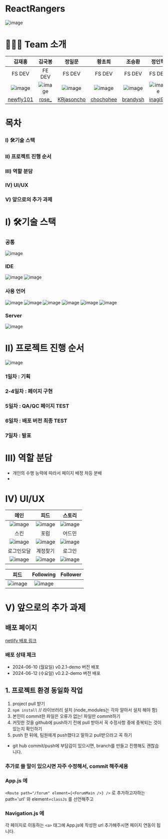 # ReactRangers
![image](https://github.com/newfly101/ReactRangers/assets/62008619/2d3adb36-5c95-4aa4-b17e-0edc08750b9c)


# 👨‍👨‍👧 Team 소개

|김재홍|김국봉|정일문|황초희|조승환|정인학|
|:-----:|:-----:|:-----:|:-----:|:-----:|:-----:|
|FS DEV|FE DEV|FS DEV|FS DEV|FS DEV|FS DEV|
|![image](https://github.com/newfly101/ReactRangers/assets/62008619/959b13db-cfce-49d5-b3ce-d2214baf1b41)|![image](https://github.com/newfly101/ReactRangers/assets/62008619/ade00b15-8ee5-4803-a3f2-eda6419dfd71)|![image](https://github.com/newfly101/ReactRangers/assets/62008619/c481e5c3-046d-4883-a550-df55e3f57c68)|![image](https://github.com/newfly101/ReactRangers/assets/62008619/aeaf57ee-7b6d-48cc-a4fd-5c39840f01b7)|![image](https://github.com/newfly101/ReactRangers/assets/62008619/7c229f2a-4944-419e-9c9e-435b7042ae54)|![image](https://github.com/newfly101/ReactRangers/assets/62008619/8d9842d6-6af5-40ad-9c56-a5d6153aa259)|
|[newfly101](https://github.com/newfly101)|[rose_](https://github.com/ros-e2)|[KRjasoncho](https://github.com/KRjasoncho)|[chochohee](https://github.com/chochohee)|[brandysh](https://github.com/brandysh)|[inagi94](https://github.com/inagi94)|

# 목차
### I) 🛠기술 스택
### II) 프로젝트 진행 순서
### III) 역할 분담
### IV) UI/UX
### V) 앞으로의 추가 과제

# I) 🛠기술 스택
### 공통
![image](https://camo.githubusercontent.com/ccbdc29329afff39a4b077da431827477c1c0b3b8546e2ec570e8acd88bcc0fb/68747470733a2f2f696d672e736869656c64732e696f2f62616467652f6769742d4630353033323f7374796c653d666f722d7468652d6261646765266c6f676f3d676974266c6f676f436f6c6f723d7768697465)

### IDE
![image](https://camo.githubusercontent.com/fd2e8e83472645cd2b998d60168763bb7d8346ecb7f180076617eac3f7bcb6de/68747470733a2f2f696d672e736869656c64732e696f2f62616467652f496e74656c6c694a494445412d3030303030302e7376673f7374796c653d666f722d7468652d6261646765266c6f676f3d696e74656c6c696a2d69646561266c6f676f436f6c6f723d7768697465) ![image](https://camo.githubusercontent.com/998382ebc9a32162128b00b597ea488192df024fd015e5edec001fe29fcb93a6/68747470733a2f2f696d672e736869656c64732e696f2f62616467652f56697375616c25323053747564696f253230436f64652d3030373864372e7376673f7374796c653d666f722d7468652d6261646765266c6f676f3d76697375616c2d73747564696f2d636f6465266c6f676f436f6c6f723d7768697465)

### 사용 언어
![image](https://camo.githubusercontent.com/7ede6d21b6aec3947375e33c2e9c620fa0c1af65bad223b32f01f915ef132755/68747470733a2f2f696d672e736869656c64732e696f2f62616467652f68746d6c352d4544374433313f7374796c653d666f722d7468652d6261646765266c6f676f3d68746d6c35266c6f676f436f6c6f723d7768697465) ![image](https://camo.githubusercontent.com/16fea79fb97d299ed1e8821f36586055821b8795f0329f5debee7392e6e5c617/68747470733a2f2f696d672e736869656c64732e696f2f62616467652f72656163742d3631444146423f7374796c653d666f722d7468652d6261646765266c6f676f3d7265616374266c6f676f436f6c6f723d626c61636b) ![image](https://camo.githubusercontent.com/4e29793ad0c38bc181efe8c11cfd2f1dd2bcd5403953be3845737a154b7fec9c/68747470733a2f2f696d672e736869656c64732e696f2f62616467652f4a6176615363726970742d4646433030303f7374796c653d666f722d7468652d6261646765266c6f676f3d4a617661536372697074266c6f676f436f6c6f723d626c61636b) ![image](https://camo.githubusercontent.com/74dc049c7e749808146ebaaaeeced90ba567453d1cc008b3e08c27cc20234e4d/68747470733a2f2f696d672e736869656c64732e696f2f62616467652f72656475782d3736344142433f7374796c653d666f722d7468652d6261646765266c6f676f3d7265647578266c6f676f436f6c6f723d7768697465) ![image](https://camo.githubusercontent.com/2d97277bab3501304936c98c236225fbe7ab81d026d92c824ba75b58bba316c5/68747470733a2f2f696d672e736869656c64732e696f2f62616467652f435353332d3030413745323f7374796c653d666f722d7468652d6261646765266c6f676f3d63737333266c6f676f436f6c6f723d7768697465) ![image](https://camo.githubusercontent.com/d53346d6e23c6bad0d4379480a6a3e2c0249543c2d1b0dddd60dd6da35d82990/68747470733a2f2f696d672e736869656c64732e696f2f62616467652f7374796c6564636f6d706f6e656e74732d4442373039333f7374796c653d666f722d7468652d6261646765266c6f676f3d7374796c6564636f6d706f6e656e7473266c6f676f436f6c6f723d7768697465)

### Server
![image](https://img.shields.io/badge/Netlify-FFE500?style=flat-square&logo=Java&logoColor=white)


# II) 프로젝트 진행 순서
![image](https://github.com/newfly101/ReactRangers/assets/62008619/013aeeef-a59a-4968-90b5-40ea056283b8)

### 1일차 : 기획
### 2-4일차 : 페이지 구현 
### 5일차 : QA/QC 페이지 TEST
### 6일차 : 배포 버전 최종 TEST
### 7일차 : 발표


# III) 역할 분담

- 개인의 수행 능력에 따라서 페이지 배정 차등 분배
- 


# IV) UI/UX
|메인|피드|스토리|
|:---:|:---:|:---:|
|![image](https://github.com/newfly101/ReactRangers/assets/62008619/31102af9-6a3b-443d-87df-04e3f40c83d2)|![image](https://github.com/newfly101/ReactRangers/assets/62008619/1171bd10-f6f2-449b-8793-c4b99858cea2)|![image](https://github.com/newfly101/ReactRangers/assets/62008619/6e6c18ff-fa09-4211-ac56-34afbc00ccc7)|
|스킨|포럼|어드민|
|![image](https://github.com/newfly101/ReactRangers/assets/62008619/56a31654-2584-42c8-bd73-7baa7edfb3aa)|![image](https://github.com/newfly101/ReactRangers/assets/62008619/78122cdd-c8f2-47c5-89b1-4af209712ec2)|![image](https://github.com/newfly101/ReactRangers/assets/62008619/9f41086c-60b3-4d39-b294-72ae1ed12177)|
|로그인모달|계정찾기|로그인|
|![image](https://github.com/newfly101/ReactRangers/assets/62008619/f4769223-2618-459c-92f7-ff2fda125043)|![image](https://github.com/newfly101/ReactRangers/assets/62008619/dc34554b-10ee-4f70-9032-f32f2c19efae)|![image](https://github.com/newfly101/ReactRangers/assets/62008619/04bf9b88-5b00-4b95-a35b-8a61a454592f)|

|피드|Following|Follower|
|:---:|:---:|:---:|
|![image](https://github.com/newfly101/ReactRangers/assets/62008619/1171bd10-f6f2-449b-8793-c4b99858cea2)|![image](https://github.com/newfly101/ReactRangers/assets/62008619/c7c899f4-5217-4c99-bff0-112c39e7f9f7)||
# V) 앞으로의 추가 과제





## 배포 페이지
[netlify 배포 링크](https://reactranger.netlify.app/)

### 배포 상태 체크
- 2024-06-10 (월요일) v0.2.1-demo 버전 배포
- 2024-06-12 (수요일) v0.2.2-demo 버전 배포

## 1. 프로젝트 환경 동일화 작업

1) project pull 받기
2) `npm install` // 라이브러리 설치 (node_modules는 각자 알아서 설치 해야 함)
3) 본인이 commit한 파일은 오류가 없는! 파일만 commit하기
4) 커밋한 것을 github에 push하기 전에 pull 받아서 꼭 수정사항 중에 중복되는 것이 있는지 확인하기
5) push 한 뒤에, 팀원에게 push했다고 말하고 pull받으라고 꼭 하기

* git hub commit/push에 부담감이 있으시면, branch를 만들고 진행해도 괜찮습니다.

### 추가로 쓸 말이 있으시면 자주 수정해서, commit 해주세용

### App.js 에 
`<Route path="/forum" element={<ForumMain />} />`
로 추가하고자하는 path='url' 와 element=`classJs` 를 선언해주고

### Navigation.js 에
각 페이지로 이동하는 `<a>` 태그에 App.js에 작성한 url 추가해주시면 페이지 연동이 됩니다.

